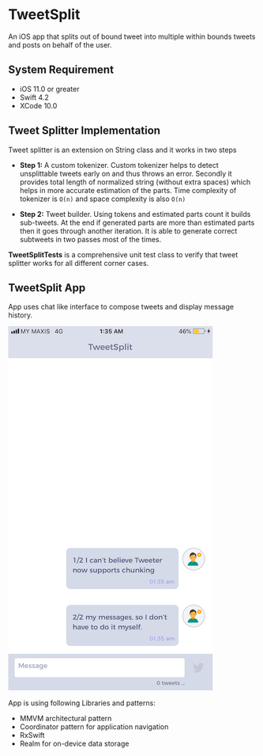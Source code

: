 # TweetSplit
An iOS app that splits out of bound tweet into multiple within bounds tweets and posts on behalf of the user.

## System Requirement
- iOS 11.0 or greater
- Swift 4.2
- XCode 10.0

## Tweet Splitter Implementation

Tweet splitter is an extension on String class and it works in two steps

- **Step 1:** A custom tokenizer. Custom tokenizer helps to detect unsplittable tweets early on and thus throws an error. Secondly it provides total length of normalized string (without extra spaces) which helps in more accurate estimation of the parts. Time complexity of tokenizer is `O(n)` and space complexity is also `O(n)`

- **Step 2:** Tweet builder. Using tokens and estimated parts count it builds sub-tweets. At the end if generated parts are more than estimated parts then it goes through another iteration. It is able to generate correct subtweets in two passes most of the times.

**TweetSplitTests** is a comprehensive unit test class to verify that tweet splitter works for all different corner cases.

## TweetSplit App

App uses chat like interface to compose tweets and display message history.

<img width=414 src="Screenshots/screenshot.jpeg" alt="TweetSplit app screenshot" />

App is using following Libraries and patterns:

-  MMVM architectural pattern
-  Coordinator pattern for application navigation
-  RxSwift
-  Realm for on-device data storage
